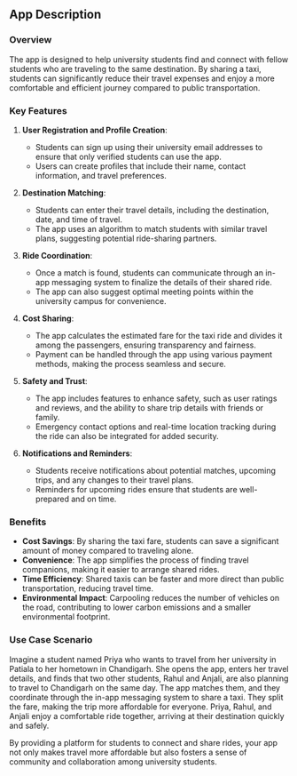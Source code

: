 ## App Description

### Overview

The app is designed to help university students find and connect with fellow students who are traveling to the same destination. By sharing a taxi, students can significantly reduce their travel expenses and enjoy a more comfortable and efficient journey compared to public transportation.

### Key Features

1. **User Registration and Profile Creation**:

   - Students can sign up using their university email addresses to ensure that only verified students can use the app.
   - Users can create profiles that include their name, contact information, and travel preferences.

2. **Destination Matching**:

   - Students can enter their travel details, including the destination, date, and time of travel.
   - The app uses an algorithm to match students with similar travel plans, suggesting potential ride-sharing partners.

3. **Ride Coordination**:

   - Once a match is found, students can communicate through an in-app messaging system to finalize the details of their shared ride.
   - The app can also suggest optimal meeting points within the university campus for convenience.

4. **Cost Sharing**:

   - The app calculates the estimated fare for the taxi ride and divides it among the passengers, ensuring transparency and fairness.
   - Payment can be handled through the app using various payment methods, making the process seamless and secure.

5. **Safety and Trust**:

   - The app includes features to enhance safety, such as user ratings and reviews, and the ability to share trip details with friends or family.
   - Emergency contact options and real-time location tracking during the ride can also be integrated for added security.

6. **Notifications and Reminders**:
   - Students receive notifications about potential matches, upcoming trips, and any changes to their travel plans.
   - Reminders for upcoming rides ensure that students are well-prepared and on time.

### Benefits

- **Cost Savings**: By sharing the taxi fare, students can save a significant amount of money compared to traveling alone.
- **Convenience**: The app simplifies the process of finding travel companions, making it easier to arrange shared rides.
- **Time Efficiency**: Shared taxis can be faster and more direct than public transportation, reducing travel time.
- **Environmental Impact**: Carpooling reduces the number of vehicles on the road, contributing to lower carbon emissions and a smaller environmental footprint.

### Use Case Scenario

Imagine a student named Priya who wants to travel from her university in Patiala to her hometown in Chandigarh. She opens the app, enters her travel details, and finds that two other students, Rahul and Anjali, are also planning to travel to Chandigarh on the same day. The app matches them, and they coordinate through the in-app messaging system to share a taxi. They split the fare, making the trip more affordable for everyone. Priya, Rahul, and Anjali enjoy a comfortable ride together, arriving at their destination quickly and safely.

By providing a platform for students to connect and share rides, your app not only makes travel more affordable but also fosters a sense of community and collaboration among university students.
